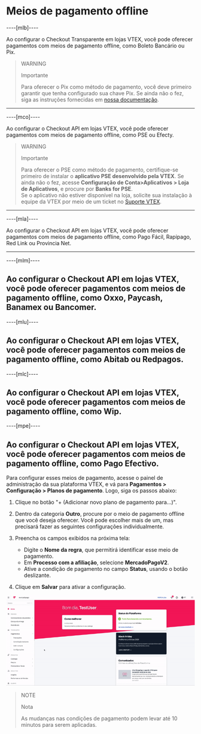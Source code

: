 # Meios de pagamento offline

----[mlb]----

Ao configurar o Checkout Transparente em lojas VTEX, você pode oferecer pagamentos com meios de pagamento offline, como Boleto Bancário ou Pix.

> WARNING
>
> Importante
>
> Para oferecer o Pix como método de pagamento, você deve primeiro garantir que tenha configurado sua chave Pix. Se ainda não o fez, siga as instruções fornecidas em [nossa documentação](https://www.mercadopago.com.br/ajuda/17843).

------------

----[mco]----

Ao configurar o Checkout API em lojas VTEX, você pode oferecer pagamentos com meios de pagamento offline, como PSE ou Efecty.

> WARNING
>
> Importante
>
> Para oferecer o PSE como método de pagamento, certifique-se primeiro de instalar o **aplicativo PSE desenvolvido pela VTEX**. Se ainda não o fez, acesse **Configuração de Conta>Aplicativos > Loja de Aplicativos**, e procure por **Banks for PSE**. 
> <br>
> Se o aplicativo não estiver disponível na loja, solicite sua instalação à equipe da VTEX por meio de um ticket no [Suporte VTEX](https://help.vtex.com/pt/support).

------------

----[mla]----

Ao configurar o Checkout API em lojas VTEX, você pode oferecer pagamentos com meios de pagamento offline, como Pago Fácil, Rapipago, Red Link ou Provincia Net.

------------

----[mlm]----

Ao configurar o Checkout API em lojas VTEX, você pode oferecer pagamentos com meios de pagamento offline, como Oxxo, Paycash, Banamex ou Bancomer.
------------


----[mlu]----

Ao configurar o Checkout API em lojas VTEX, você pode oferecer pagamentos com meios de pagamento offline, como Abitab ou Redpagos.
------------

----[mlc]----

Ao configurar o Checkout API em lojas VTEX, você pode oferecer pagamentos com meios de pagamento offline, como Wip.
------------

----[mpe]----

Ao configurar o Checkout API em lojas VTEX, você pode oferecer pagamentos com meios de pagamento offline, como Pago Efectivo.
------------


Para configurar esses meios de pagamento, acesse o painel de administração da sua plataforma VTEX, e vá para **Pagamentos > Configuração > Planos de pagamento**. Logo, siga os passos abaixo: 

1.  Clique no botão "+ (Adicionar novo plano de pagamento para...)". 
2. Dentro da categoria **Outro**, procure por o meio de pagamento offline que você deseja oferecer. Você pode escolher mais de um, mas precisará fazer as seguintes configurações individualmente.
3. Preencha os campos exibidos na próxima tela: 
    * Digite o **Nome da regra**, que permitirá identificar esse meio de pagamento. 
    * Em **Processo com a afiliação**, selecione **MercadoPagoV2**. 
    * Ative a condição de pagamento no campo **Status**, usando o botão deslizante. 

4. Clique em **Salvar** para ativar a configuração.

![Configurar condições de pagamento](/images/vtex/paymentconditions-imagenv2-pt.gif)

> NOTE
>
> Nota
>
> As mudanças nas condições de pagamento podem levar até 10 minutos para serem aplicadas.
